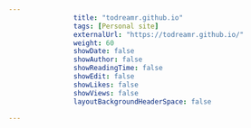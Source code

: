 ---
                title: "todreamr.github.io"
                tags: [Personal site]
                externalUrl: "https://todreamr.github.io/"
                weight: 60
                showDate: false
                showAuthor: false
                showReadingTime: false
                showEdit: false
                showLikes: false
                showViews: false
                layoutBackgroundHeaderSpace: false
                ---
